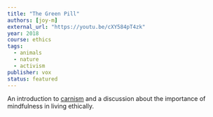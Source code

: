 ```yaml
---
title: "The Green Pill"
authors: [joy-m]
external_url: "https://youtu.be/cXY584pT4zk"
year: 2018
course: ethics
tags:
  - animals
  - nature
  - activism
publisher: vox
status: featured
---
```


An introduction to [carnism](https://carnism.org/carnism/) and a discussion about the importance of mindfulness in living ethically.
